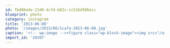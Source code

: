 ```yaml
---
id: fbd06e4e-22d0-4cfd-b82c-cc516d506ecc
blueprint: photo
category: instagram
title: '2013-06-08'
photo: '/images/2013/06/1ca7a-2013-06-08.jpg'
caption: '<!-- wp:image --><figure class="wp-block-image"><img src="/assets/images/2013/06/1ca7a-2013-06-08.jpg" /></figure><!-- /wp:image --><!-- wp:paragraph --><p>Goal! #fhffylw</p><!-- /wp:paragraph -->'
import_id: '20397'
---
```

